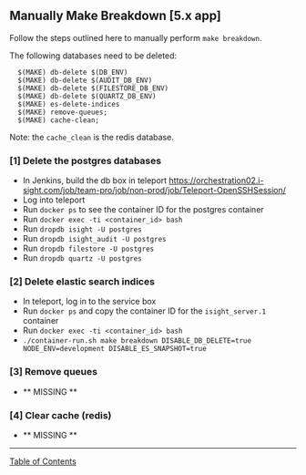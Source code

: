 ## Manually Make Breakdown [5.x app]

Follow the steps outlined here to manually perform `make breakdown`.

The following databases need to be deleted:
```
  $(MAKE) db-delete $(DB_ENV)
  $(MAKE) db-delete $(AUDIT_DB_ENV)
  $(MAKE) db-delete $(FILESTORE_DB_ENV)
  $(MAKE) db-delete $(QUARTZ_DB_ENV)
  $(MAKE) es-delete-indices
  $(MAKE) remove-queues;
  $(MAKE) cache-clean;
```

Note: the `cache_clean` is the redis database.


### [1] Delete the postgres databases
- In Jenkins, build the db box in teleport
  <https://orchestration02.i-sight.com/job/team-pro/job/non-prod/job/Teleport-OpenSSHSession/>
- Log into teleport
- Run `docker ps` to see the container ID for the postgres container
- Run `docker exec -ti <container_id> bash`
- Run `dropdb isight -U postgres`
- Run `dropdb isight_audit -U postgres`
- Run `dropdb filestore -U postgres`
- Run `dropdb quartz -U postgres`

### [2] Delete elastic search indices
- In teleport, log in to the service box
- Run `docker ps` and copy the container ID for the `isight_server.1` container
- Run `docker exec -ti <container_id> bash`
- `./container-run.sh make breakdown DISABLE_DB_DELETE=true NODE_ENV=development DISABLE_ES_SNAPSHOT=true`

### [3] Remove queues
- ** MISSING **

### [4] Clear cache (redis)
- ** MISSING **

***
[Table of Contents](../README.md)

